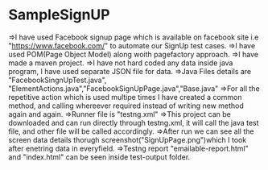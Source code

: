 # SampleSignUP
=>I have used Facebook signup page which is available on facebook site i.e "https://www.facebook.com/" to automate our SignUp test cases.
=>I have used POM(Page Object Model) along woith pagefactory approach.
=>I have made a maven project.
=>I have not hard coded any data inside java program, I have used separate JSON file for data.
=>Java Files details are "FacebookSingnUpTest.java", "ElementActions.java","FacebookSignUpPage.java","Base.java"
=>For all the repetitive action which is used multipe times I have created a common method, and calling whereever required instead of writing new method again and again.
=>Runner file is "testng.xml"
=>This project can be downloaded and can run directly through testng.xml, it will call the java test file, and other file will be called accordingly.
=>After run we can see all the screen data details thorugh screenshot("SignUpPage.png")which I took after enetring data in everyfield.
=>Testng report "emailable-report.html"  and "index.html" can be seen inside test-output folder. 

